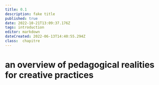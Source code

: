 ```yaml
---
title: 0.1
description: fake title
published: true
date: 2022-10-21T13:09:37.176Z
tags: introduction
editor: markdown
dateCreated: 2022-06-13T14:40:55.294Z
class:  chapitre
---
```


# an overview of pedagogical realities for creative practices
